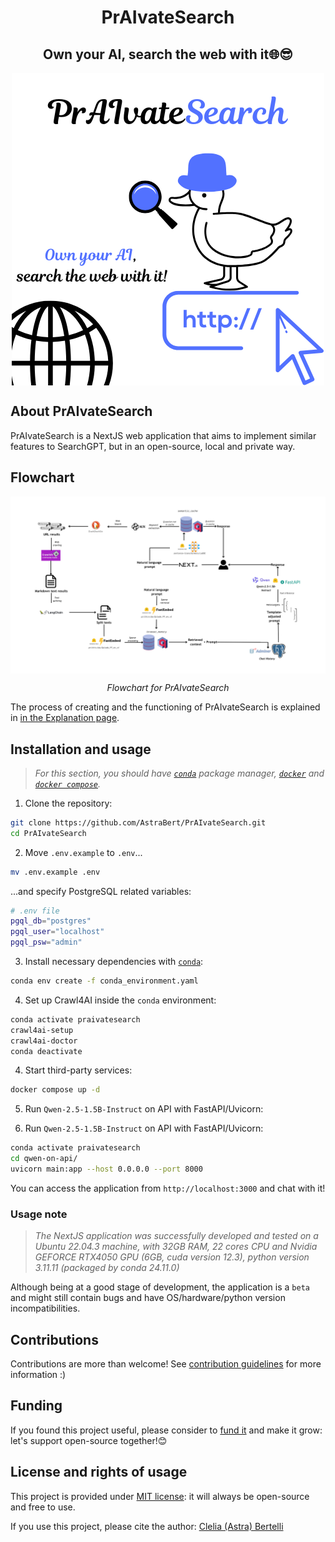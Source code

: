 <h1 align="center">PrAIvateSearch</h1>
<h2 align="center">Own your AI, search the web with it🌐😎</h2>

<div align="center">
   <div>
        <img src="https://raw.githubusercontent.com/AstraBert/PrAIvateSearch/main/imgs/PrAIvateSearch_logo.png" alt="Logo" align="center">
   </div>
</div>


## About PrAIvateSearch

PrAIvateSearch is a NextJS web application that aims to implement similar features to SearchGPT, but in an open-source, local and private way. 

## Flowchart

<div align="center">
    <img src="https://raw.githubusercontent.com/AstraBert/PrAIvateSearch/main/imgs/PrAIvateSearch_Flowchart.png" alt="Logo" align="center">
    <p><i>Flowchart for PrAIvateSearch</i></p>
</div>

The process of creating and the functioning of PrAIvateSearch is explained in [in the Explanation page](./explanation.md).

## Installation and usage

> _For this section, you should have [`conda`](https://docs.conda.io/projects/conda/en/latest/user-guide/getting-started.html) package manager, [`docker`](https://www.docker.com/) and [`docker compose`](https://docs.docker.com/compose/)._

1. Clone the repository:

```bash
git clone https://github.com/AstraBert/PrAIvateSearch.git
cd PrAIvateSearch
```

2. Move `.env.example` to `.env`...

```bash
mv .env.example .env
```

...and specify PostgreSQL related variables:

```bash
# .env file
pgql_db="postgres"
pgql_user="localhost"
pgql_psw="admin"
```

3. Install necessary dependencies with [`conda`](https://anaconda.org/anaconda/conda):

```bash
conda env create -f conda_environment.yaml
```

4. Set up Crawl4AI inside the `conda` environment:

```bash
conda activate praivatesearch
crawl4ai-setup
crawl4ai-doctor
conda deactivate
```

4. Start third-party services:

```bash
docker compose up -d
```

5. Run `Qwen-2.5-1.5B-Instruct` on API with FastAPI/Uvicorn:

5. Run `Qwen-2.5-1.5B-Instruct` on API with FastAPI/Uvicorn:

```bash
conda activate praivatesearch
cd qwen-on-api/
uvicorn main:app --host 0.0.0.0 --port 8000
```
You can access the application from `http://localhost:3000` and chat with it!

### Usage note

> _The NextJS application was successfully developed and tested on a Ubuntu 22.04.3 machine, with 32GB RAM, 22 cores CPU and Nvidia GEFORCE RTX4050 GPU (6GB, cuda version 12.3), python version 3.11.11 (packaged by conda 24.11.0)_

Although being at a good stage of development, the application is a `beta` and might still contain bugs and have OS/hardware/python version incompatibilities.

## Contributions

Contributions are more than welcome! See [contribution guidelines](./contributing.md) for more information :)

## Funding

If you found this project useful, please consider to [fund it](https://github.com/sponsors/AstraBert) and make it grow: let's support open-source together!😊

## License and rights of usage

This project is provided under [MIT license](https://github.com/AstraBert/PrAIvateSearch/tree/main/LICENSE): it will always be open-source and free to use.

If you use this project, please cite the author: [Clelia (Astra) Bertelli](https://cleliasportfolio.xyz)